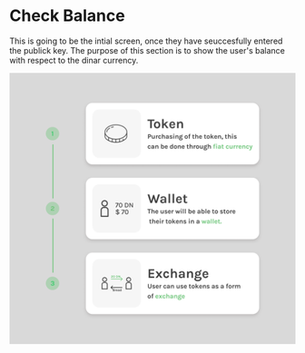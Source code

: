 # Check Balance

This is going to be the intial screen, once they have seuccesfully 
entered the publick key. The purpose of this section is to show 
the user's balance with respect to the dinar currency.

![alt text for screen readers](/image.png "Text to show on mouseover")

